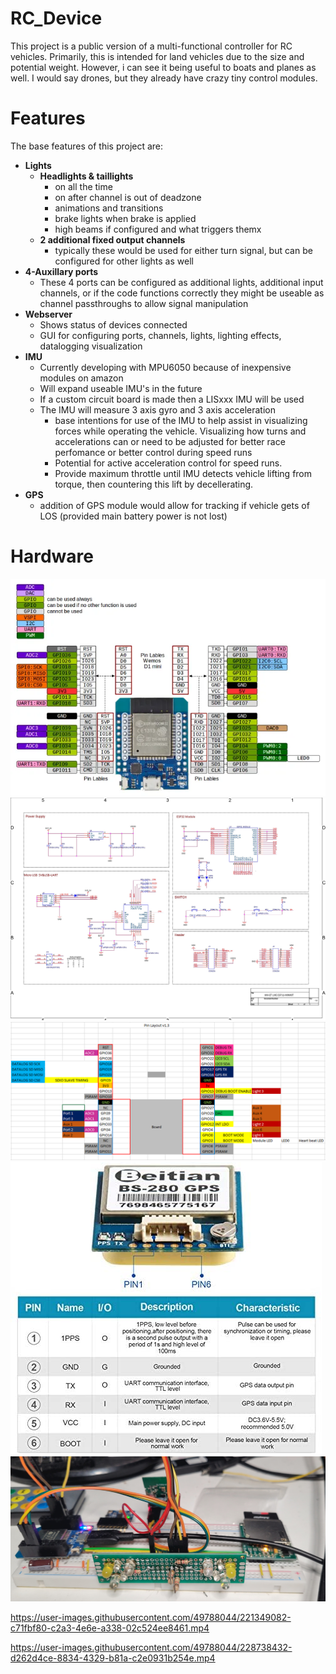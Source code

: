 # RC_Device
 This project is a public version of a multi-functional controller for RC vehicles.
 Primarily, this is intended for land vehicles due to the size and potential weight.
 However, i can see it being useful to boats and planes as well. I would say drones,
 but they already have crazy tiny control modules.

 # Features
 The base features of this project are:
 - **Lights**
   - **Headlights & taillights**
     - on all the time 
     - on after channel is out of deadzone
     - animations and transitions
     - brake lights when brake is applied
     - high beams if configured and what triggers themx
   - **2 additional fixed output channels**
     - typically these would be used for either turn signal, but can be configured for
       other lights as well
  - **4-Auxillary ports**
    - These 4 ports can be configured as additional lights, additional input channels, or
      if the code functions correctly they might be useable as channel passthroughs to allow
      signal manipulation
 - **Webserver**
   - Shows status of devices connected
   - GUI for configuring ports, channels, lights, lighting effects, datalogging visualization
 - **IMU**
   - Currently developing with MPU6050 because of inexpensive modules on amazon
   - Will expand useable IMU's in the future
   - If a custom circuit board is made then a LISxxx IMU will be used
   - The IMU will measure 3 axis gyro and 3 axis acceleration
     - base intentions for use of the IMU to help assist in visualizing forces while operating
       the vehicle. Visualizing how turns and accelerations can or need to be adjusted for better
       race perfomance or better control during speed runs
     - Potential for active acceleration control for speed runs.
     - Provide maximum throttle until IMU detects vehicle lifting from torque, then countering
       this lift by decellerating.
- **GPS**
  - addition of GPS module would allow for tracking if vehicle gets of LOS (provided main battery power is not lost)

# Hardware
![alt text](https://github.com/Psylenceo/RC_Device/blob/683b829e938ea9c14517846d7e230cc802156c6b/Images/ESp32%20io%20layout.png)
![alt text](https://github.com/Psylenceo/RC_Device/blob/683b829e938ea9c14517846d7e230cc802156c6b/Images/Wemos%20D1%20Schematic.jpeg)
![alt text](https://github.com/Psylenceo/RC_Device/blob/181cb20e86fb267a987d12792e7a94cdb8c53576/Images/Pin%20layout.png)
![alt text](https://github.com/Psylenceo/RC_Device/blob/683b829e938ea9c14517846d7e230cc802156c6b/Images/BS-280%20GPS%20Pinout.jpg)
![alt text](https://github.com/Psylenceo/RC_Device/blob/main/Images/20230317_110735.jpg)


https://user-images.githubusercontent.com/49788044/221349082-c71fbf80-c2a3-4e6e-a338-02c524ee8461.mp4


https://user-images.githubusercontent.com/49788044/228738432-d262d4ce-8834-4329-b81a-c2e0931b254e.mp4


